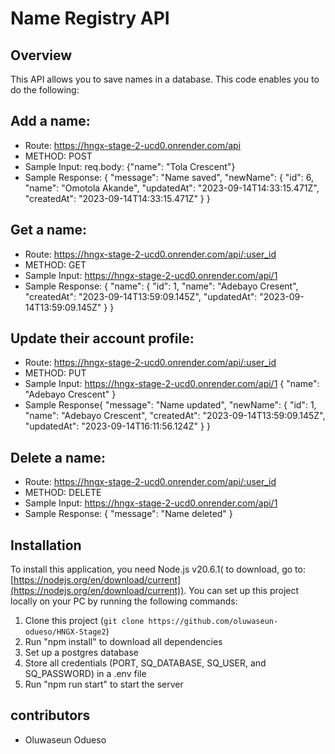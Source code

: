 # Name Registry API 

## Overview

This API allows you to save names in a database. This code enables you to do the following:

## Add a name:
- Route: https://hngx-stage-2-ucd0.onrender.com/api
- METHOD: POST
- Sample Input: 
req.body: {"name": "Tola Crescent"}
- Sample Response: 
{
    "message": "Name saved",
    "newName": {
        "id": 6,
        "name": "Omotola Akande",
        "updatedAt": "2023-09-14T14:33:15.471Z",
        "createdAt": "2023-09-14T14:33:15.471Z"
    }
}

## Get a name: 
- Route: https://hngx-stage-2-ucd0.onrender.com/api/:user_id
- METHOD: GET
- Sample Input: https://hngx-stage-2-ucd0.onrender.com/api/1
- Sample Response:
{
    "name": {
        "id": 1,
        "name": "Adebayo Cresent",
        "createdAt": "2023-09-14T13:59:09.145Z",
        "updatedAt": "2023-09-14T13:59:09.145Z"
    }
}


## Update their account profile:
- Route: https://hngx-stage-2-ucd0.onrender.com/api/:user_id
- METHOD: PUT
- Sample Input: https://hngx-stage-2-ucd0.onrender.com/api/1
{
    "name": "Adebayo Crescent"
}
- Sample Response{
    "message": "Name updated",
    "newName": {
        "id": 1,
        "name": "Adebayo Crescent",
        "createdAt": "2023-09-14T13:59:09.145Z",
        "updatedAt": "2023-09-14T16:11:56.124Z"
    }
}


## Delete a name: 
- Route: https://hngx-stage-2-ucd0.onrender.com/api/:user_id
- METHOD: DELETE
- Sample Input: https://hngx-stage-2-ucd0.onrender.com/api/1
- Sample Response: 
{
    "message": "Name deleted"
}


## Installation

To install this application, you need Node.js v20.6.1( to download, go to: [https://nodejs.org/en/download/current](https://nodejs.org/en/download/current)). You can set up this project locally on your PC by running the following commands:

1. Clone this project (`git clone https://github.com/oluwaseun-odueso/HNGX-Stage2`)
2. Run "npm install" to download all dependencies
3. Set up a postgres database
4. Store all credentials (PORT, SQ_DATABASE, SQ_USER, and SQ_PASSWORD) in a .env file 
5. Run "npm run start" to start the server


## contributors

- Oluwaseun Odueso
